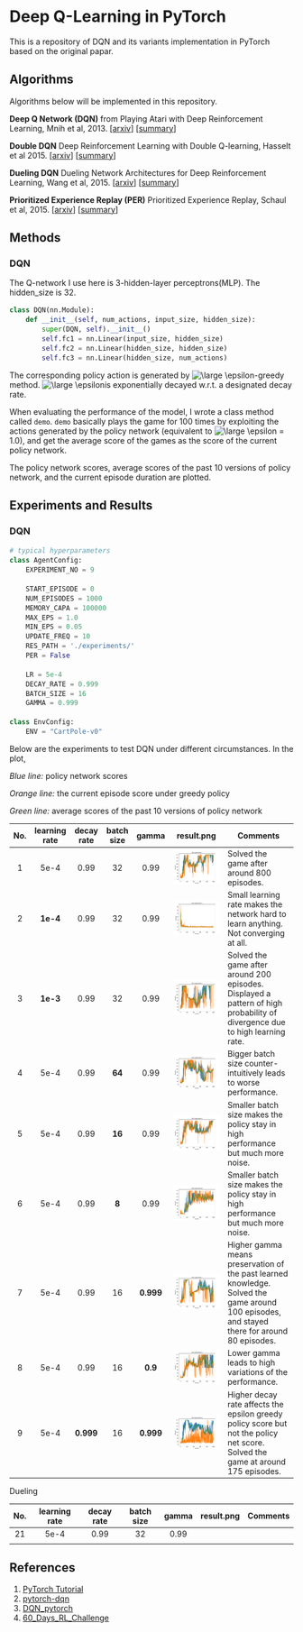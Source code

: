 # Deep Q-Learning in PyTorch

This is a repository of DQN and its variants implementation in PyTorch based on the original papar.

## Algorithms

Algorithms below will be implemented in this repository.

**Deep Q Network (DQN)** from Playing Atari with Deep Reinforcement Learning, Mnih et al, 2013. [[arxiv](https://arxiv.org/abs/1312.5602v1)] [[summary](https://github.com/kmdanielduan/Key-Paper-Summary-in-DRL/blob/master/01.%20Model-Free%20RL/%5B001%5D%20Playing%20Atari%20with%20Deep%20Reinforcement%20Learning.md)]

**Double DQN** Deep Reinforcement Learning with Double Q-learning, Hasselt et al 2015. [[arxiv](https://arxiv.org/abs/1509.06461)] [[summary](https://github.com/kmdanielduan/Key-Paper-Summary-in-DRL/blob/master/01.%20Model-Free%20RL/%5B004%5D%20Deep%20Reinforcement%20Learning%20with%20Double%20Q-learning.md)]

**Dueling DQN** Dueling Network Architectures for Deep Reinforcement Learning, Wang et al, 2015. [[arxiv](https://arxiv.org/abs/1511.06581)] [[summary](https://github.com/kmdanielduan/Key-Paper-Summary-in-DRL/blob/master/01.%20Model-Free%20RL/%5B003%5D%20Dueling%20Network%20Architectures%20for%20Deep%20Reinforcement%20Learning.md)]

**Prioritized Experience Replay (PER)** Prioritized Experience Replay, Schaul et al, 2015.  [[arxiv](https://arxiv.org/abs/1511.05952)] [[summary](https://github.com/kmdanielduan/Key-Paper-Summary-in-DRL/blob/master/01.%20Model-Free%20RL/%5B005%5D%20Prioritized%20Experience%20Replay.md)]

## Methods

### DQN

The Q-network I use here is 3-hidden-layer perceptrons(MLP). The hidden_size is 32.

```python
class DQN(nn.Module):
    def __init__(self, num_actions, input_size, hidden_size):
        super(DQN, self).__init__()
        self.fc1 = nn.Linear(input_size, hidden_size)
        self.fc2 = nn.Linear(hidden_size, hidden_size)
        self.fc3 = nn.Linear(hidden_size, num_actions)
```

The corresponding policy action is generated by <img src="https://latex.codecogs.com/svg.latex?\large&space;\epsilon" title="\large \epsilon" />-greedy method. <img src="https://latex.codecogs.com/svg.latex?\large&space;\epsilon" title="\large \epsilon" />is exponentially  decayed w.r.t. a designated decay rate.

When evaluating the performance of the model, I wrote a class method called `demo`. `demo` basically plays the game for 100 times by exploiting the actions generated by the policy network (equivalent to <img src="https://latex.codecogs.com/svg.latex?\large&space;\epsilon" title="\large \epsilon" /> = 1.0), and get the average score of the games as the score of the current policy network.

The policy network scores, average scores of the past 10 versions of policy network, and the current episode duration are plotted.

## Experiments and Results

### DQN

```python
# typical hyperparameters
class AgentConfig:
    EXPERIMENT_NO = 9

    START_EPISODE = 0
    NUM_EPISODES = 1000
    MEMORY_CAPA = 100000
    MAX_EPS = 1.0
    MIN_EPS = 0.05
    UPDATE_FREQ = 10
    RES_PATH = './experiments/'
    PER = False
    
    LR = 5e-4
    DECAY_RATE = 0.999
    BATCH_SIZE = 16
    GAMMA = 0.999

class EnvConfig:
    ENV = "CartPole-v0"
```

Below are the experiments to test DQN under different circumstances. In the plot,

*Blue line:* policy network scores

*Orange line:* the current episode score under greedy policy

*Green line:* average scores of the past 10 versions of policy network

| No.  | learning rate | decay rate | batch size |   gamma   | result.png                       | Comments                                                     |
| :--: | :-----------: | :--------: | :--------: | :-------: | -------------------------------- | ------------------------------------------------------------ |
|  1   |     5e-4      |    0.99    |     32     |   0.99    | ![1-result](assets/1-result.png) | Solved the game after around 800 episodes.                   |
|  2   |   **1e-4**    |    0.99    |     32     |   0.99    | ![2-result](assets/2-result.png) | Small learning rate makes the network hard to learn anything. Not converging at all. |
|  3   |   **1e-3**    |    0.99    |     32     |   0.99    | ![3-result](assets/3-result.png) | Solved the game after around 200 episodes. Displayed a pattern of high probability of divergence due to high learning rate. |
|  4   |     5e-4      |    0.99    |   **64**   |   0.99    | ![4-result](assets/4-result.png) | Bigger batch size counter-intuitively leads to worse performance. |
|  5   |     5e-4      |    0.99    |   **16**   |   0.99    | ![5-result](assets/5-result.png) | Smaller batch size makes the  policy stay in high performance but much more noise. |
|  6   |     5e-4      |    0.99    |   **8**    |   0.99    | ![6-result](assets/6-result.png) | Smaller batch size makes the  policy stay in high performance but much more noise. |
|  7   |     5e-4      |    0.99    |     16     | **0.999** | ![7-result](assets/7-result.png) | Higher gamma means preservation of the past learned knowledge. Solved the game around 100 episodes, and stayed there for around 80 episodes. |
|  8   |     5e-4      |    0.99    |     16     |  **0.9**  | ![8-result](assets/8-result.png) | Lower gamma leads to high variations of the performance.     |
|  9   |     5e-4      | **0.999**  |     16     | **0.999** | ![9-result](assets/9-result.png) | Higher decay rate affects the epsilon greedy policy score but not the policy net score. Solved the game at around 175 episodes. |



Dueling

| No.  | learning rate | decay rate | batch size | gamma | result.png | Comments |
| :--: | :-----------: | :--------: | :--------: | :---: | ---------- | -------- |
|  21  |     5e-4      |    0.99    |     32     | 0.99  |            |          |
|      |               |            |            |       |            |          |



## References

1. [PyTorch Tutorial](https://pytorch.org/tutorials/intermediate/reinforcement_q_learning.html)
2. [pytorch-dqn](https://github.com/transedward/pytorch-dqn)
3. [DQN_pytorch](https://github.com/dxyang/DQN_pytorch)
4. [60_Days_RL_Challenge](https://github.com/andri27-ts/60_Days_RL_Challenge)

